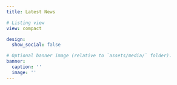 ```yaml
---
title: Latest News

# Listing view
view: compact

design:
  show_social: false

# Optional banner image (relative to `assets/media/` folder).
banner:
  caption: ''
  image: ''
---
```

